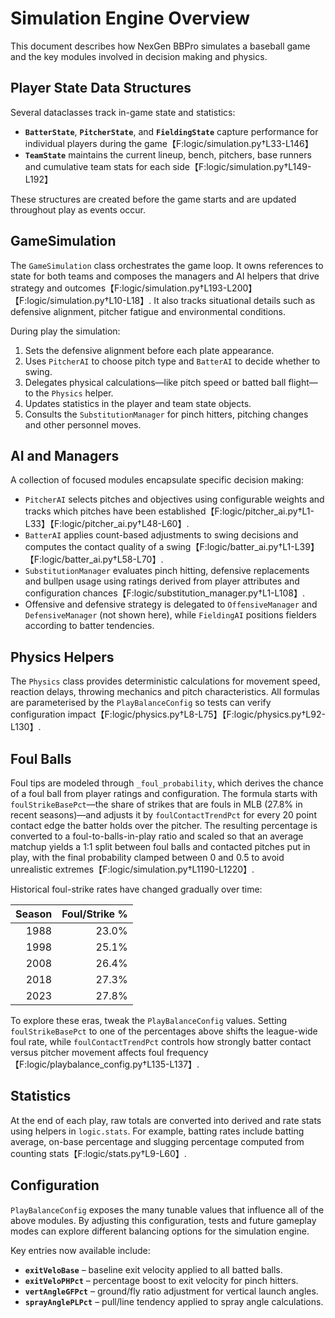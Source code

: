 # Simulation Engine Overview

This document describes how NexGen BBPro simulates a baseball game and the key
modules involved in decision making and physics.

## Player State Data Structures

Several dataclasses track in-game state and statistics:

- **`BatterState`**, **`PitcherState`**, and **`FieldingState`** capture
  performance for individual players during the game【F:logic/simulation.py†L33-L146】
- **`TeamState`** maintains the current lineup, bench, pitchers, base runners and
  cumulative team stats for each side【F:logic/simulation.py†L149-L192】

These structures are created before the game starts and are updated throughout
play as events occur.

## GameSimulation

The `GameSimulation` class orchestrates the game loop.  It owns references to
state for both teams and composes the managers and AI helpers that drive
strategy and outcomes【F:logic/simulation.py†L193-L200】【F:logic/simulation.py†L10-L18】.
It also tracks situational details such as defensive alignment, pitcher fatigue
and environmental conditions.

During play the simulation:

1. Sets the defensive alignment before each plate appearance.
2. Uses `PitcherAI` to choose pitch type and `BatterAI` to decide whether to
   swing.
3. Delegates physical calculations—like pitch speed or batted ball flight—to the
   `Physics` helper.
4. Updates statistics in the player and team state objects.
5. Consults the `SubstitutionManager` for pinch hitters, pitching changes and
   other personnel moves.

## AI and Managers

A collection of focused modules encapsulate specific decision making:

- `PitcherAI` selects pitches and objectives using configurable weights and
  tracks which pitches have been established【F:logic/pitcher_ai.py†L1-L33】【F:logic/pitcher_ai.py†L48-L60】.
- `BatterAI` applies count-based adjustments to swing decisions and computes the
  contact quality of a swing【F:logic/batter_ai.py†L1-L39】【F:logic/batter_ai.py†L58-L70】.
- `SubstitutionManager` evaluates pinch hitting, defensive replacements and
  bullpen usage using ratings derived from player attributes and configuration
  chances【F:logic/substitution_manager.py†L1-L108】.
- Offensive and defensive strategy is delegated to `OffensiveManager` and
  `DefensiveManager` (not shown here), while `FieldingAI` positions fielders
  according to batter tendencies.

## Physics Helpers

The `Physics` class provides deterministic calculations for movement speed,
reaction delays, throwing mechanics and pitch characteristics.  All formulas are
parameterised by the `PlayBalanceConfig` so tests can verify configuration
impact【F:logic/physics.py†L8-L75】【F:logic/physics.py†L92-L130】.

## Foul Balls

Foul tips are modeled through `_foul_probability`, which derives the chance of a
foul ball from player ratings and configuration. The formula starts with
`foulStrikeBasePct`—the share of strikes that are fouls in MLB (27.8% in recent
seasons)—and adjusts it by `foulContactTrendPct` for every 20 point contact edge
the batter holds over the pitcher. The resulting percentage is converted to a
foul-to-balls-in-play ratio and scaled so that an average matchup yields a 1:1
split between foul balls and contacted pitches put in play, with the final
probability clamped between 0 and 0.5 to avoid unrealistic extremes【F:logic/simulation.py†L1190-L1220】.

Historical foul-strike rates have changed gradually over time:

| Season | Foul/Strike % |
|-------:|--------------:|
| 1988   | 23.0% |
| 1998   | 25.1% |
| 2008   | 26.4% |
| 2018   | 27.3% |
| 2023   | 27.8% |

To explore these eras, tweak the `PlayBalanceConfig` values. Setting
`foulStrikeBasePct` to one of the percentages above shifts the league-wide foul
rate, while `foulContactTrendPct` controls how strongly batter contact versus
pitcher movement affects foul frequency【F:logic/playbalance_config.py†L135-L137】.

## Statistics

At the end of each play, raw totals are converted into derived and rate stats
using helpers in `logic.stats`.  For example, batting rates include batting
average, on-base percentage and slugging percentage computed from counting
stats【F:logic/stats.py†L9-L60】.

## Configuration

`PlayBalanceConfig` exposes the many tunable values that influence all of the
above modules.  By adjusting this configuration, tests and future gameplay modes
can explore different balancing options for the simulation engine.

Key entries now available include:

- **`exitVeloBase`** – baseline exit velocity applied to all batted balls.
- **`exitVeloPHPct`** – percentage boost to exit velocity for pinch hitters.
- **`vertAngleGFPct`** – ground/fly ratio adjustment for vertical launch angles.
- **`sprayAnglePLPct`** – pull/line tendency applied to spray angle calculations.

